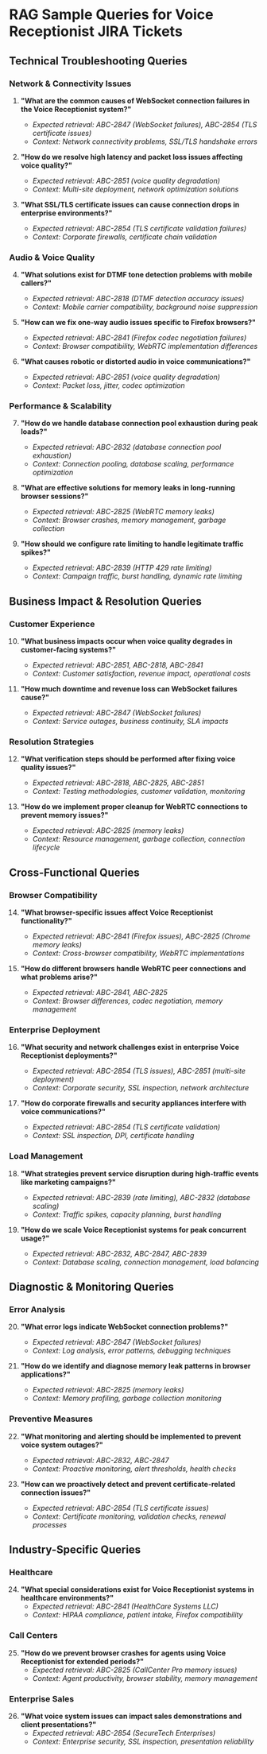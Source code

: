 # RAG Sample Queries for Voice Receptionist JIRA Tickets

## Technical Troubleshooting Queries

### Network & Connectivity Issues
1. **"What are the common causes of WebSocket connection failures in the Voice Receptionist system?"**
   - *Expected retrieval: ABC-2847 (WebSocket failures), ABC-2854 (TLS certificate issues)*
   - *Context: Network connectivity problems, SSL/TLS handshake errors*

2. **"How do we resolve high latency and packet loss issues affecting voice quality?"**
   - *Expected retrieval: ABC-2851 (voice quality degradation)*
   - *Context: Multi-site deployment, network optimization solutions*

3. **"What SSL/TLS certificate issues can cause connection drops in enterprise environments?"**
   - *Expected retrieval: ABC-2854 (TLS certificate validation failures)*
   - *Context: Corporate firewalls, certificate chain validation*

### Audio & Voice Quality
4. **"What solutions exist for DTMF tone detection problems with mobile callers?"**
   - *Expected retrieval: ABC-2818 (DTMF detection accuracy issues)*
   - *Context: Mobile carrier compatibility, background noise suppression*

5. **"How can we fix one-way audio issues specific to Firefox browsers?"**
   - *Expected retrieval: ABC-2841 (Firefox codec negotiation failures)*
   - *Context: Browser compatibility, WebRTC implementation differences*

6. **"What causes robotic or distorted audio in voice communications?"**
   - *Expected retrieval: ABC-2851 (voice quality degradation)*
   - *Context: Packet loss, jitter, codec optimization*

### Performance & Scalability
7. **"How do we handle database connection pool exhaustion during peak loads?"**
   - *Expected retrieval: ABC-2832 (database connection pool exhaustion)*
   - *Context: Connection pooling, database scaling, performance optimization*

8. **"What are effective solutions for memory leaks in long-running browser sessions?"**
   - *Expected retrieval: ABC-2825 (WebRTC memory leaks)*
   - *Context: Browser crashes, memory management, garbage collection*

9. **"How should we configure rate limiting to handle legitimate traffic spikes?"**
   - *Expected retrieval: ABC-2839 (HTTP 429 rate limiting)*
   - *Context: Campaign traffic, burst handling, dynamic rate limiting*

## Business Impact & Resolution Queries

### Customer Experience
10. **"What business impacts occur when voice quality degrades in customer-facing systems?"**
    - *Expected retrieval: ABC-2851, ABC-2818, ABC-2841*
    - *Context: Customer satisfaction, revenue impact, operational costs*

11. **"How much downtime and revenue loss can WebSocket failures cause?"**
    - *Expected retrieval: ABC-2847 (WebSocket failures)*
    - *Context: Service outages, business continuity, SLA impacts*

### Resolution Strategies
12. **"What verification steps should be performed after fixing voice quality issues?"**
    - *Expected retrieval: ABC-2818, ABC-2825, ABC-2851*
    - *Context: Testing methodologies, customer validation, monitoring*

13. **"How do we implement proper cleanup for WebRTC connections to prevent memory issues?"**
    - *Expected retrieval: ABC-2825 (memory leaks)*
    - *Context: Resource management, garbage collection, connection lifecycle*

## Cross-Functional Queries

### Browser Compatibility
14. **"What browser-specific issues affect Voice Receptionist functionality?"**
    - *Expected retrieval: ABC-2841 (Firefox issues), ABC-2825 (Chrome memory leaks)*
    - *Context: Cross-browser compatibility, WebRTC implementations*

15. **"How do different browsers handle WebRTC peer connections and what problems arise?"**
    - *Expected retrieval: ABC-2841, ABC-2825*
    - *Context: Browser differences, codec negotiation, memory management*

### Enterprise Deployment
16. **"What security and network challenges exist in enterprise Voice Receptionist deployments?"**
    - *Expected retrieval: ABC-2854 (TLS issues), ABC-2851 (multi-site deployment)*
    - *Context: Corporate security, SSL inspection, network architecture*

17. **"How do corporate firewalls and security appliances interfere with voice communications?"**
    - *Expected retrieval: ABC-2854 (TLS certificate validation)*
    - *Context: SSL inspection, DPI, certificate handling*

### Load Management
18. **"What strategies prevent service disruption during high-traffic events like marketing campaigns?"**
    - *Expected retrieval: ABC-2839 (rate limiting), ABC-2832 (database scaling)*
    - *Context: Traffic spikes, capacity planning, burst handling*

19. **"How do we scale Voice Receptionist systems for peak concurrent usage?"**
    - *Expected retrieval: ABC-2832, ABC-2847, ABC-2839*
    - *Context: Database scaling, connection management, load balancing*

## Diagnostic & Monitoring Queries

### Error Analysis
20. **"What error logs indicate WebSocket connection problems?"**
    - *Expected retrieval: ABC-2847 (WebSocket failures)*
    - *Context: Log analysis, error patterns, debugging techniques*

21. **"How do we identify and diagnose memory leak patterns in browser applications?"**
    - *Expected retrieval: ABC-2825 (memory leaks)*
    - *Context: Memory profiling, garbage collection monitoring*

### Preventive Measures
22. **"What monitoring and alerting should be implemented to prevent voice system outages?"**
    - *Expected retrieval: ABC-2832, ABC-2847*
    - *Context: Proactive monitoring, alert thresholds, health checks*

23. **"How can we proactively detect and prevent certificate-related connection issues?"**
    - *Expected retrieval: ABC-2854 (TLS certificate issues)*
    - *Context: Certificate monitoring, validation checks, renewal processes*

## Industry-Specific Queries

### Healthcare
24. **"What special considerations exist for Voice Receptionist systems in healthcare environments?"**
    - *Expected retrieval: ABC-2841 (HealthCare Systems LLC)*
    - *Context: HIPAA compliance, patient intake, Firefox compatibility*

### Call Centers
25. **"How do we prevent browser crashes for agents using Voice Receptionist for extended periods?"**
    - *Expected retrieval: ABC-2825 (CallCenter Pro memory issues)*
    - *Context: Agent productivity, browser stability, memory management*

### Enterprise Sales
26. **"What voice system issues can impact sales demonstrations and client presentations?"**
    - *Expected retrieval: ABC-2854 (SecureTech Enterprises)*
    - *Context: Enterprise security, SSL inspection, presentation reliability*
